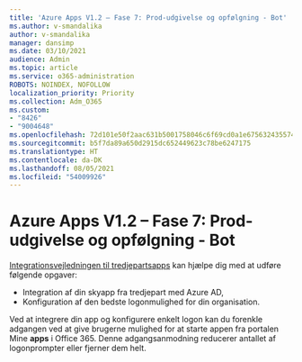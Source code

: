 ```yaml
---
title: 'Azure Apps V1.2 – Fase 7: Prod-udgivelse og opfølgning - Bot'
ms.author: v-smandalika
author: v-smandalika
manager: dansimp
ms.date: 03/10/2021
audience: Admin
ms.topic: article
ms.service: o365-administration
ROBOTS: NOINDEX, NOFOLLOW
localization_priority: Priority
ms.collection: Adm_O365
ms.custom:
- "8426"
- "9004648"
ms.openlocfilehash: 72d101e50f2aac631b5001758046c6f69cd0a1e675632435574a32530a4b3095
ms.sourcegitcommit: b5f7da89a650d2915dc652449623c78be6247175
ms.translationtype: HT
ms.contentlocale: da-DK
ms.lasthandoff: 08/05/2021
ms.locfileid: "54009926"
---
```

# <a name="azure-apps-v12---phase-7-prod-release-and-followup---bot"></a>Azure Apps V1.2 – Fase 7: Prod-udgivelse og opfølgning - Bot

[Integrationsvejledningen til tredjepartsapps](https://admin.microsoft.com/AdminPortal/Home) kan hjælpe dig med at udføre følgende opgaver: 
- Integration af din skyapp fra tredjepart med Azure AD, 
- Konfiguration af den bedste logonmulighed for din organisation.

Ved at integrere din app og konfigurere enkelt logon kan du forenkle adgangen ved at give brugerne mulighed for at starte appen fra portalen Mine **apps** i Office 365. Denne adgangsanmodning reducerer antallet af logonprompter eller fjerner dem helt.
